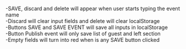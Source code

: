 -SAVE, discard and delete will appear when user starts typing the event name</br>
-Discard will clear input fields and delete will clear localStorage</br>
-Buttons SAVE and SAVE EVENT will save all inputs in localStorage</br>
-Button Publish event will only save list of guest and left section</br>
-Empty fields will turn into red when is any SAVE button clicked</br>
